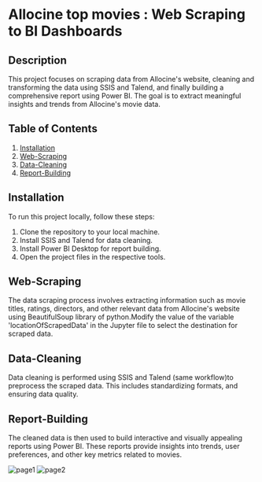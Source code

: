 
# Allocine top movies : Web Scraping to BI Dashboards

## Description
This project focuses on scraping data from Allocine's website, cleaning and transforming the data using SSIS and Talend, and finally building a comprehensive report using Power BI. The goal is to extract meaningful insights and trends from Allocine's movie data.

## Table of Contents
1. [Installation](#installation)
2. [Web-Scraping](#Web-Scraping)
3. [Data-Cleaning](#Data-Cleaning)
4. [Report-Building](#Report-Building)

## Installation
To run this project locally, follow these steps:
1. Clone the repository to your local machine.
2. Install SSIS and Talend for data cleaning.
3. Install Power BI Desktop for report building.
4. Open the project files in the respective tools.

## Web-Scraping
The data scraping process involves extracting information such as movie titles, ratings, directors, and other relevant data from Allocine's website using BeautifulSoup library of python.Modify the value of the variable 'locationOfScrapedData' in the Jupyter file to select the destination for scraped data.

## Data-Cleaning
Data cleaning is performed using SSIS and Talend (same workflow)to preprocess the scraped data. This includes standardizing formats, and ensuring data quality.

## Report-Building
The cleaned data is then used to build interactive and visually appealing reports using Power BI. These reports provide insights into trends, user preferences, and other key metrics related to movies.

![page1](https://github.com/OurachSoumiya/Allocine-dashboard/assets/132670569/ef59abe0-2a5a-4c35-868b-7b8509457ee4)
![page2](https://github.com/OurachSoumiya/Allocine-dashboard/assets/132670569/71d8a55d-1604-4a93-8a3a-3a5b405607b4)
